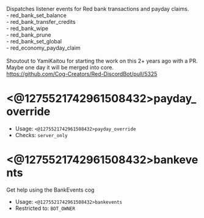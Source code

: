 Dispatches listener events for Red bank transactions and payday claims.<br/>- red_bank_set_balance<br/>- red_bank_transfer_credits<br/>- red_bank_wipe<br/>- red_bank_prune<br/>- red_bank_set_global<br/>- red_economy_payday_claim<br/><br/>Shoutout to YamiKaitou for starting the work on this 2+ years ago with a PR.<br/>Maybe one day it will be merged into core.<br/>https://github.com/Cog-Creators/Red-DiscordBot/pull/5325

# <@1275521742961508432>payday_override

 - Usage: `<@1275521742961508432>payday_override`
 - Checks: `server_only`
# <@1275521742961508432>bankevents
Get help using the BankEvents cog<br/>
 - Usage: `<@1275521742961508432>bankevents`
 - Restricted to: `BOT_OWNER`
